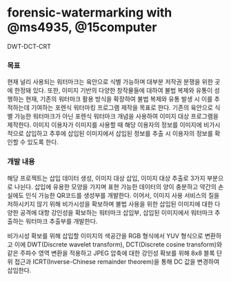 # forensic-watermarking with @ms4935, @15computer
DWT-DCT-CRT


### 목표
  
현재 널리 사용되는 워터마크는 육안으로 식별 가능하며 대부분 저작권 분쟁을 위한 곳에 한정돼 있다. 
또한, 이미지 기반의 다양한 창작물들에 대하여 불법 복제와 유통이 성행하는 현재, 기존의 워터마크 활용 방식을 확장하여 불법 복제와 유통 발생 시 이를 추적하는데 기여하는 포렌식 워터마킹 프로그램 제작을 목표로 한다. 
기존의 육안으로 식별 가능한 워터마크가 아닌 포렌식 워터마크 개념을 사용하여 이미지 대상 프로그램을 제작한다. 
이미지 이용자가 이미지를 사용할 때 해당 이용자의 정보를 이미지에 비가시적으로 삽입하고 추후에 삽입된 이미지에서 삽입된 정보를 추출 시 이용자의 정보를 확인할 수 있도록 한다.


### 개발 내용

해당 프로젝트는 삽입 데이터 생성, 이미지 대상 삽입, 이미지 대상 추출로 3가지 부분으로 나뉜다. 삽입에 유용한 모양을 가지며 표현 가능한 데이터의 양이 충분하고 약간의 손실에도 인식 가능한 QR코드를 생성부를 개발한다. 이어서, 이미지 사용 서비스의 질을 저하시키지 않기 위해 비가시성을 확보하며 불법 사용을 위한 삽입된 이미지에 대한 다양한 공격에 대항 강인성을 확보하는 워터마크 삽입부, 삽입된 이미지에서 워터마크 추출하는 워터마크 추출부를 개발한다.  

비가시성 확보를 위해 삽입할 이미지의 색공간을 RGB 형식에서 YUV 형식으로 변환하고 이에 DWT(Discrete wavelet transform), DCT(Discrete cosine transform)와 같은 주파수 영역 변환을 적용하고 JPEG 압축에 대한 강인성 확보를 위해 8x8 블록 단위 접근과 ICRT(Inverse-Chinese remainder theorem)을 통해 DC 값을 변경하여 삽입한다. 
